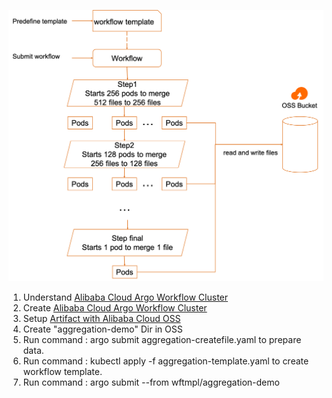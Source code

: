 ![img](https://github.com/AliyunContainerService/argo-workflow-examples/blob/main/process-data/demo.png)
1. Understand [Alibaba Cloud Argo Workflow Cluster](https://help.aliyun.com/zh/ack/distributed-cloud-container-platform-for-kubernetes/user-guide/overview-12)
2. Create [Alibaba Cloud Argo Workflow Cluster](https://help.aliyun.com/zh/ack/distributed-cloud-container-platform-for-kubernetes/user-guide/create-a-workflow-cluster)
3. Setup [Artifact with Alibaba Cloud OSS](https://help.aliyun.com/zh/ack/distributed-cloud-container-platform-for-kubernetes/user-guide/configure-artifacts)
4. Create "aggregation-demo" Dir in OSS
5. Run command : argo submit aggregation-createfile.yaml to prepare data.
6. Run command : kubectl apply -f aggregation-template.yaml to create workflow template.
7. Run command : argo submit --from wftmpl/aggregation-demo
